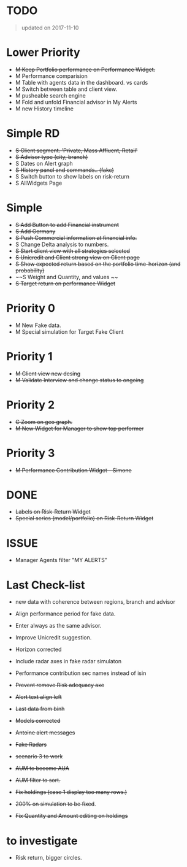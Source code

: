 # TODO
> updated on 2017-11-10

# Lower Priority

- ~~M Keep Portfolio performance on Performance Widget.~~
- M Performance comparision
- M Table with agents data in the dashboard. vs cards
- M Switch between table and client view.
- M pusheable search engine
- M Fold and unfold Financial advisor in My Alerts 
- M new History timeline

# Simple RD

- ~~S Client segment. 'Private, Mass Affluent, Retail'~~
- ~~S Advisor type (city, branch)~~
- S Dates on  Alert graph
- ~~S History panel and commands.. (fake)~~
- S Switch button to show labels on risk-return
- S AllWidgets Page

# Simple
- ~~S Add Button to add Financial instrument~~
- ~~S Add Germany~~ 
- ~~S Push Commercial information at financial info.~~
- S Change Delta analysis to numbers.
- ~~S Start client view with all strategies selected~~
- ~~S Unicredit and Client strong view on Client page~~
- ~~S Show expected return based on the portfolio time-horizon (and probability)~~
- ~~S Weight and Quantity, and values ~~
- ~~S Target return on performance Widget~~

# Priority 0 
- M New Fake data.
- M Special simulation for Target Fake Client

# Priority 1

- ~~M Client view new desing~~
- ~~M Validate Interview and change status to ongoing~~

# Priority 2
- ~~C Zoom on geo graph.~~
- ~~M New Widget for Manager to show top performer~~ 

# Priority 3
- ~~M Performance Contribution Widget - Simone~~

# DONE
- ~~Labels on Risk-Return Widget~~
- ~~Special series (model/portfolio) on Risk-Return Widget~~


# ISSUE
- Manager Agents filter "MY ALERTS"


# Last Check-list
- new data with coherence between regions, branch and advisor
- Align performance period for fake data.
- Enter always as the same advisor.
- Improve Unicredit suggestion.
- Horizon corrected
- Include radar axes in fake radar simulaton
- Performance contribution sec names instead of isin


- ~~Prevent remove Risk adequacy axe~~
- ~~Alert text align left~~
- ~~Last data from binh~~
- ~~Models corrected~~
- ~~Antoine alert messages~~
- ~~Fake Radars~~
- ~~scenario 3 to work~~
- ~~AUM to become AUA~~
- ~~AUM filter to sort.~~
- ~~Fix holdings (case 1 display too many rows.)~~
- ~~200% on simulation to be fixed~~.
- ~~Fix Quantity and Amount editing on holdings~~

# to investigate
- Risk return, bigger circles.
